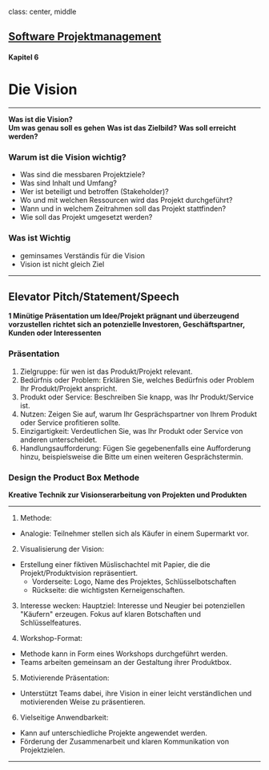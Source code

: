 class: center, middle

## [Software Projektmanagement](index.html)

#### Kapitel 6

# Die Vision

---


**Was ist die Vision?**     
**Um was genau soll es gehen**
**Was ist das Zielbild?**
**Was soll erreicht werden?**

### **Warum ist die Vision wichtig?**

- Was sind die messbaren Projektziele?
- Was sind Inhalt und Umfang?
- Wer ist beteiligt und betroffen (Stakeholder)?
- Wo und mit welchen Ressourcen wird das Projekt durchgeführt?
- Wann und in welchem Zeitrahmen soll das Projekt stattfinden?
- Wie soll das Projekt umgesetzt werden?

### Was ist Wichtig
- geminsames Verständis für die Vision
- Vision ist nicht gleich Ziel

---

## Elevator Pitch/Statement/Speech

**1 Minütige Präsentation um Idee/Projekt prägnant und überzeugend vorzustellen**
**richtet sich an potenzielle Investoren, Geschäftspartner, Kunden oder Interessenten**

### Präsentation
1. Zielgruppe: für wen ist das Produkt/Projekt relevant.
1. Bedürfnis oder Problem: Erklären Sie, welches Bedürfnis oder Problem Ihr Produkt/Projekt anspricht.
1. Produkt oder Service: Beschreiben Sie knapp, was Ihr Produkt/Service ist.
1. Nutzen: Zeigen Sie auf, warum Ihr Gesprächspartner von Ihrem Produkt oder Service profitieren sollte.
1. Einzigartigkeit: Verdeutlichen Sie, was Ihr Produkt oder Service von anderen unterscheidet.
1. Handlungsaufforderung: Fügen Sie gegebenenfalls eine Aufforderung hinzu, beispielsweise die Bitte um einen weiteren Gesprächstermin.


### Design the Product Box Methode
**Kreative Technik zur Visionserarbeitung von Projekten und Produkten**

---
1. Methode:
- Analogie: Teilnehmer stellen sich als Käufer in einem Supermarkt vor.

2. Visualisierung der Vision:
- Erstellung einer fiktiven Müslischachtel mit Papier, die die Projekt/Produktvision repräsentiert.
    - Vorderseite: Logo, Name des Projektes, Schlüsselbotschaften
    - Rückseite: die wichtigsten Kerneigenschaften.

3. Interesse wecken:
Hauptziel: Interesse und Neugier bei potenziellen "Käufern" erzeugen.
Fokus auf klaren Botschaften und Schlüsselfeatures.

4. Workshop-Format:
- Methode kann in Form eines Workshops durchgeführt werden.
- Teams arbeiten gemeinsam an der Gestaltung ihrer Produktbox.

5. Motivierende Präsentation:
- Unterstützt Teams dabei, ihre Vision in einer leicht verständlichen und motivierenden Weise zu präsentieren.

6. Vielseitige Anwendbarkeit:
- Kann auf unterschiedliche Projekte angewendet werden.
- Förderung der Zusammenarbeit und klaren Kommunikation von Projektzielen.

---